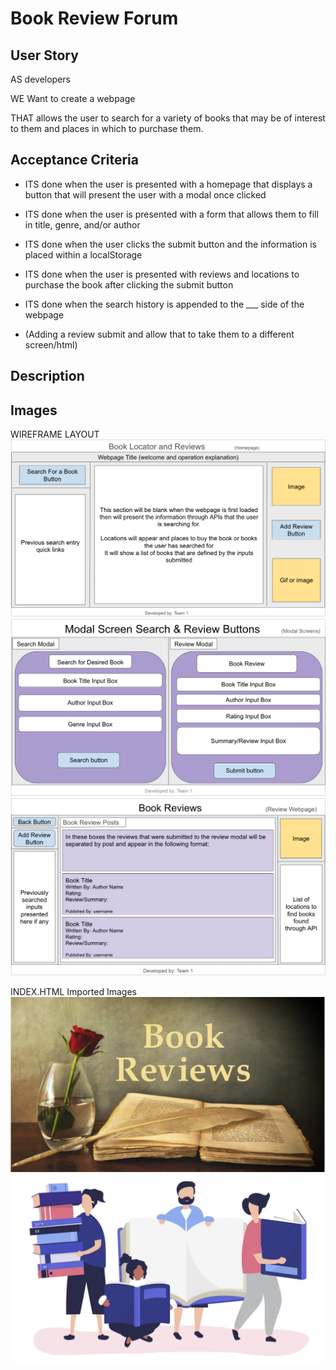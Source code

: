# Book Review Forum

## User Story
 
AS developers

WE Want to create a webpage

THAT allows the user to search for a variety of books that may be of interest to them and places in which to purchase them.

## Acceptance Criteria
    
* ITS done when the user is presented with a homepage that displays a button that will present the user with a modal once clicked

* ITS done when the user is presented with a form that allows them to fill in title, genre, and/or author

* ITS done when the user clicks the submit button and the information is placed within a localStorage 

* ITS done when the user is presented with reviews and locations to purchase the book after clicking the submit button

* ITS done when the search history is appended to the ___ side of the webpage

* (Adding a review submit and allow that to take them to a different screen/html) 

## Description 


## Images

WIREFRAME LAYOUT
    ![Homepage WireFrame](./assets/images/wireframe1.png)
    ![Modal WireFrames](./assets/images/wireframe2.png)
    ![Reviews WireFrame](./assets/images/wireframe3.png)

INDEX.HTML Imported Images
![Review Image](./assets/images/bookreview.png)
![alt text](image.png)

    
